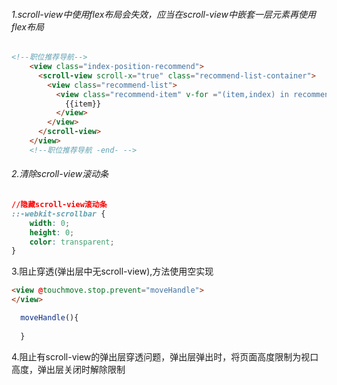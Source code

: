 ###### 1.scroll-view中使用flex布局会失效，应当在scroll-view中嵌套一层元素再使用flex布局

```html
<!--职位推荐导航-->
    <view class="index-position-recommend">
      <scroll-view scroll-x="true" class="recommend-list-container">
        <view class="recommend-list">
          <view class="recommend-item" v-for ="(item,index) in recommendList" :key="index">
            {{item}}
          </view>
        </view>
      </scroll-view>
    </view>
    <!--职位推荐导航 -end- -->
```

###### 2.清除scroll-view滚动条

```css
//隐藏scroll-view滚动条
::-webkit-scrollbar {
	width: 0;
	height: 0;
	color: transparent;
}
```

3.阻止穿透(弹出层中无scroll-view),方法使用空实现

```html
<view @touchmove.stop.prevent="moveHandle">
</view>
```

```js
  moveHandle(){
    
  }
```

4.阻止有scroll-view的弹出层穿透问题，弹出层弹出时，将页面高度限制为视口高度，弹出层关闭时解除限制



